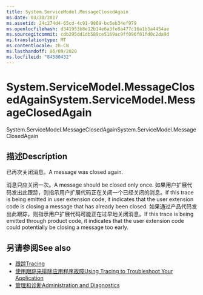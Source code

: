 ```yaml
---
title: System.ServiceModel.MessageClosedAgain
ms.date: 03/30/2017
ms.assetid: 24c274d4-65cd-4c91-9869-bc6eb34ef979
ms.openlocfilehash: d341953b8e12b14e6a3fe8a477c16a1b3a4454ae
ms.sourcegitcommit: cdb295dd1db589ce5169ac9ff096f01fd0c2da9d
ms.translationtype: MT
ms.contentlocale: zh-CN
ms.lasthandoff: 06/09/2020
ms.locfileid: "84580432"
---
```

# <a name="systemservicemodelmessageclosedagain"></a><span data-ttu-id="afdf1-102">System.ServiceModel.MessageClosedAgain</span><span class="sxs-lookup"><span data-stu-id="afdf1-102">System.ServiceModel.MessageClosedAgain</span></span>
<span data-ttu-id="afdf1-103">System.ServiceModel.MessageClosedAgain</span><span class="sxs-lookup"><span data-stu-id="afdf1-103">System.ServiceModel.MessageClosedAgain</span></span>  
  
## <a name="description"></a><span data-ttu-id="afdf1-104">描述</span><span class="sxs-lookup"><span data-stu-id="afdf1-104">Description</span></span>  
 <span data-ttu-id="afdf1-105">已再次关闭消息。</span><span class="sxs-lookup"><span data-stu-id="afdf1-105">A message was closed again.</span></span>  
  
 <span data-ttu-id="afdf1-106">消息只应关闭一次。</span><span class="sxs-lookup"><span data-stu-id="afdf1-106">A message should be closed only once.</span></span> <span data-ttu-id="afdf1-107">如果用户扩展代码发出此跟踪，则指示用户扩展代码正在关闭一个已经关闭的消息。</span><span class="sxs-lookup"><span data-stu-id="afdf1-107">If this trace is being emitted in user extension code, it indicates that the user extension code is closing a message that has already been closed.</span></span> <span data-ttu-id="afdf1-108">如果通过产品代码发出此跟踪，则指示用户扩展代码可能正在过早地关闭消息。</span><span class="sxs-lookup"><span data-stu-id="afdf1-108">If this trace is being emitted through product code, it indicates that the user extension code could potentially be closing a message too early.</span></span>  
  
## <a name="see-also"></a><span data-ttu-id="afdf1-109">另请参阅</span><span class="sxs-lookup"><span data-stu-id="afdf1-109">See also</span></span>

- [<span data-ttu-id="afdf1-110">跟踪</span><span class="sxs-lookup"><span data-stu-id="afdf1-110">Tracing</span></span>](index.md)
- [<span data-ttu-id="afdf1-111">使用跟踪来排除应用程序故障</span><span class="sxs-lookup"><span data-stu-id="afdf1-111">Using Tracing to Troubleshoot Your Application</span></span>](using-tracing-to-troubleshoot-your-application.md)
- [<span data-ttu-id="afdf1-112">管理和诊断</span><span class="sxs-lookup"><span data-stu-id="afdf1-112">Administration and Diagnostics</span></span>](../index.md)
